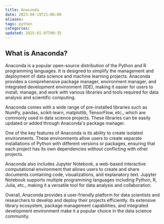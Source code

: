 ```yaml
---
title: Anaconda
date: 2023-08-19T21:06:00
aliases: 
tags: python
categories: 
updated: 2025-01-07T00:35
---
```


## What is Anaconda?

Anaconda is a popular open-source distribution of the Python and R programming languages. It is designed to simplify the management and deployment of data science and machine learning projects. Anaconda provides a comprehensive package manager, environment manager, and integrated development environment (IDE), making it easier for users to install, manage, and work with various libraries and tools required for data analysis and scientific computing.

Anaconda comes with a wide range of pre-installed libraries such as NumPy, pandas, scikit-learn, matplotlib, TensorFlow, etc., which are commonly used in data science projects. These libraries can be easily updated or added through Anaconda's package manager.

One of the key features of Anaconda is its ability to create isolated environments. These environments allow users to create separate installations of Python with different versions or packages, ensuring that each project has its own dependencies without conflicting with other projects.

Anaconda also includes Jupyter Notebook, a web-based interactive computational environment that allows users to create and share documents containing code, visualizations, and explanatory text. Jupyter Notebook supports multiple programming languages including Python, R, Julia, etc., making it a versatile tool for data analysis and collaboration.

Overall, Anaconda provides a user-friendly platform for data scientists and researchers to develop and deploy their projects efficiently. Its extensive library ecosystem, package management capabilities, and integrated development environment make it a popular choice in the data science community.
